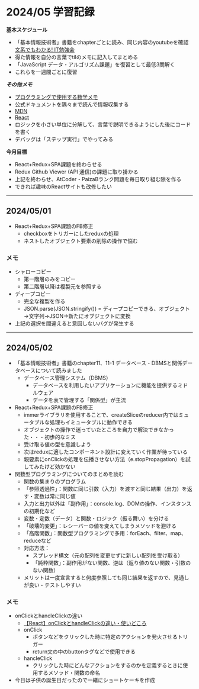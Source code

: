 # 2024/05 学習記録

**基本スケジュール**
*  「基本情報技術者」書籍をchapterごとに読み、同じ内容のyoutubeを確認[文系でもわかる! IT勉強会](https://www.youtube.com/playlist?list=PLCHgb5A4oO6nTjEtd6svleCbdG0vfWpvF)
*   得た情報を自分の言葉でtilのメモに記入してまとめる
*   「JavaScript データ・アルゴリズム課題」を復習として最低3問解く
*   これらを一週間ごとに復習

***その他メモ***
*  [プログラミングで使用する数学メモ](https://www.notion.so/e648a121692d4ff99356b4c57737e221?pvs=4)
*  公式ドキュメントを隅々まで読んで情報収集する
  *  [MDN](https://developer.mozilla.org/ja/docs/Web/JavaScript/Guide)
  *  [React](https://ja.react.dev/reference/react)
*  ロジックを小さい単位に分解して、言葉で説明できるようにした後にコードを書く
*  デバッグは「ステップ実行」でやってみる


**今月目標**

* React+Redux+SPA課題を終わらせる
* Redux Github Viewer (API 通信)の課題に取り掛かる
* 上記を終わらせ、AtCoder・PaizaBランク問題を毎日取り組む隙を作る
* できれば趣味のReactサイトも改修したい

***

## 2024/05/01
- React+Redux+SPA課題のFB修正
     - checkboxをトリガーにしたreduxの処理
     - ネストしたオブジェクト要素の削除の操作で悩む

### メモ
- シャローコピー
     - 第一階層のみをコピー
     - 第二階層以降は複製元を参照する
- ディープコピー
     - 完全な複製を作る
     - JSON.parse(JSON.stringify()) = ディープコピーできる、オブジェクト→文字列→JSON→新たにオブジェクトに変換
- 上記の選択を間違えると意図しないバグが発生する

***

## 2024/05/02
- 「基本情報技術者」書籍のchapter11、11-1 データベース・DBMSと関係データベースについて読みました
     - データベース管理システム（DBMS）
         - データベースを利用したいアプリケーションに機能を提供するミドルウェア
         - データを表で管理する「関係型」が主流
- React+Redux+SPA課題のFB修正
     - immerライブラリを使用することで、createSliceのreducer内ではミュータブルな処理もイミュータブルに動作できる
     - オブジェクトの操作で迷っていたところを自力で解決できなかった・・・初歩的なミス
     - 受け取る値の型を意識しよう
     - 次はreduxに適したコンポーネント設計に変えていく作業が待っている
     - 親要素にonClickの処理を伝播させない方法（e.stopPropagation）を試してみたけど効かない
- 関数型プログラミングについてのまとめを読む
     - 関数の集まりのプログラム
     - 「参照透過性」：関数に同じ引数（入力）を渡すと同じ結果（出力）を返す・変数は常に同じ値
     - 入力と出力以外は「副作用」：console.log、DOMの操作、インスタンスの初期化など
     - 変数・定数（データ）と関数・ロジック（振る舞い）を分ける
     - 「破壊的変更」：レシーバーの値を変えてしまうメソッドを避ける
     - 「高階関数」：関数型プログラミングで多用：forEach、filter、map、reduceなど
     - 対応方法：
         - スプレッド構文（元の配列を変更せずに新しい配列を受け取る）
         - 「純粋関数」：副作用がない関数、逆は（返り値のない関数・引数のない関数）
     - メリットは一度宣言すると何度参照しても同じ結果を返すので、見通しが良い・テストしやすい

### メモ
- onClickとhancleClickの違い
     - [【React】onClickとhandleClickの違い・使いどころ](https://qiita.com/ym0628/items/87e8cc8225d0f2fe8fa6)
     - onClick
         - ボタンなどをクリックした時に特定のアクションを発火させるトリガー
         - return文の中のbuttonタグなどで使用できる
     - hancleClick
         - クリックした時にどんなアクションをするのかを定義するときに使用するメソッド・関数の命名
- 今日は子供の誕生日だったので一緒にショートケーキを作成
